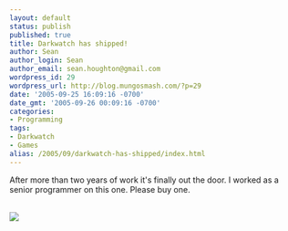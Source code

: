 ```yaml
---
layout: default
status: publish
published: true
title: Darkwatch has shipped!
author: Sean
author_login: Sean
author_email: sean.houghton@gmail.com
wordpress_id: 29
wordpress_url: http://blog.mungosmash.com/?p=29
date: '2005-09-25 16:09:16 -0700'
date_gmt: '2005-09-26 00:09:16 -0700'
categories:
- Programming
tags:
- Darkwatch
- Games
alias: /2005/09/darkwatch-has-shipped/index.html
---
```

After more than two years of work it's finally out the door.  I worked as a senior programmer on this one.  Please buy one.

<a href="http://www.darkwatch.com"><br />
<img src="http://highmoonstudios.com/images/gumbal_keyart.jpg"/><br />
</a>

